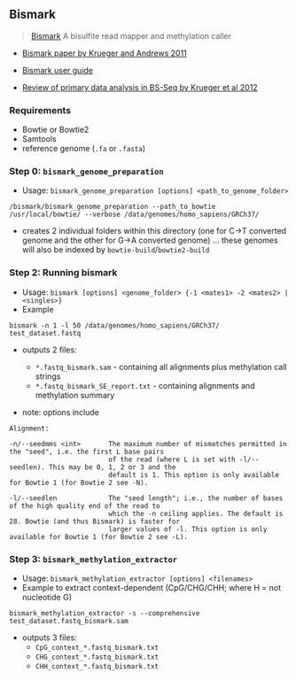 ## Bismark
> [Bismark](http://www.bioinformatics.babraham.ac.uk/projects/bismark/)  A bisulfite read mapper and methylation caller 

- [Bismark paper by Krueger and Andrews 2011](http://www.ncbi.nlm.nih.gov/pubmed/21493656)
- [Bismark user guide](http://www.bioinformatics.babraham.ac.uk/projects/bismark/Bismark_User_Guide.pdf)

- [Review of primary data analysis in BS-Seq by Krueger et al 2012](http://www.ncbi.nlm.nih.gov/pubmed/22290186)

### Requirements
- Bowtie or Bowtie2
- Samtools
- reference genome (`.fa` or `.fasta`)

### Step 0: `bismark_genome_preparation`
- Usage: `bismark_genome_preparation [options] <path_to_genome_folder>`

```
/bismark/bismark_genome_preparation --path_to_bowtie /usr/local/bowtie/ --verbose /data/genomes/homo_sapiens/GRCh37/
```

- creates 2 individual folders within this directory (one for C->T converted genome and the other for G->A converted genome) ... these genomes will also be indexed by `bowtie-build`/`bowtie2-build`


### Step 2: Running bismark
- Usage: `bismark [options] <genome_folder> {-1 <mates1> -2 <mates2> |
<singles>}`
- Example

```
bismark -n 1 -l 50 /data/genomes/homo_sapiens/GRCh37/ test_dataset.fastq
```

- outputs 2 files:
    - `*.fastq_bismark.sam` - containing all alignments plus methylation call strings
    - `*.fastq_bismark_SE_report.txt` - containing alignments and methylation summary
    
- note: options include 
```
Alignment:

-n/--seedmms <int>       The maximum number of mismatches permitted in the "seed", i.e. the first L base pairs
                         of the read (where L is set with -l/--seedlen). This may be 0, 1, 2 or 3 and the 
                         default is 1. This option is only available for Bowtie 1 (for Bowtie 2 see -N).

-l/--seedlen             The "seed length"; i.e., the number of bases of the high quality end of the read to
                         which the -n ceiling applies. The default is 28. Bowtie (and thus Bismark) is faster for
                         larger values of -l. This option is only available for Bowtie 1 (for Bowtie 2 see -L).
```

### Step 3: `bismark_methylation_extractor`
- Usage: `bismark_methylation_extractor [options] <filenames>`
- Example to extract context-dependent (CpG/CHG/CHH; where H = not nucleotide G)

```
bismark_methylation_extractor -s --comprehensive test_dataset.fastq_bismark.sam
```

- outputs 3 files:
    - `CpG_context_*.fastq_bismark.txt`
    - `CHG_context_*.fastq_bismark.txt`
    - `CHH_context_*.fastq_bismark.txt`


